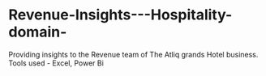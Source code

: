 # Revenue-Insights---Hospitality-domain-
Providing insights to the Revenue team of The Atliq grands Hotel business. Tools used - Excel, Power Bi
